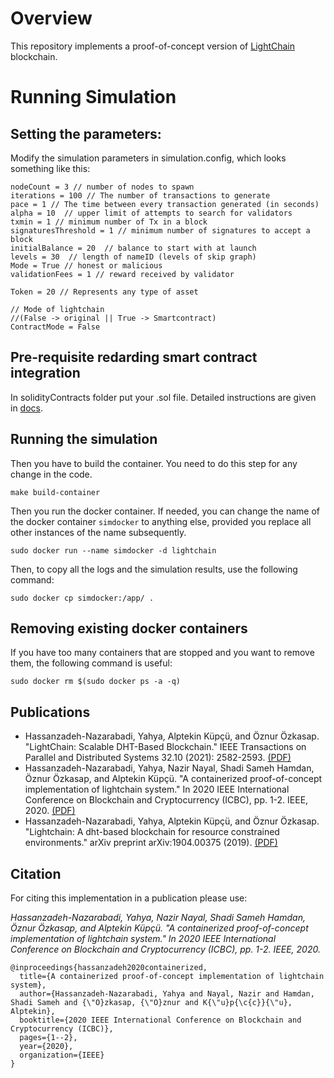 
# Overview
This repository implements a proof-of-concept version of [LightChain](https://arxiv.org/pdf/1904.00375.pdf) blockchain.

# Running Simulation

## Setting the parameters:
Modify the simulation parameters in simulation.config, which looks something like this:
```
nodeCount = 3 // number of nodes to spawn
iterations = 100 // The number of transactions to generate
pace = 1 // The time between every transaction generated (in seconds)
alpha = 10  // upper limit of attempts to search for validators
txmin = 1 // minimum number of Tx in a block
signaturesThreshold = 1 // minimum number of signatures to accept a block
initialBalance = 20  // balance to start with at launch
levels = 30  // length of nameID (levels of skip graph)
Mode = True // honest or malicious
validationFees = 1 // reward received by validator

Token = 20 // Represents any type of asset

// Mode of lightchain 
//(False -> original || True -> Smartcontract)
ContractMode = False 
```
## Pre-requisite redarding smart contract integration
In solidityContracts folder put your .sol file. 
Detailed instructions are given in [docs](solidityContracts/smartcontract.md).

## Running the simulation 

Then you have to build the container. You need to do this step for any change in the code. 
```
make build-container
```
Then you run the docker container. If needed, you can change the name of the docker container `simdocker` to anything else, provided you replace all other instances of the name subsequently.
```
sudo docker run --name simdocker -d lightchain
```
Then, to copy all the logs and the simulation results, use the following command:
```
sudo docker cp simdocker:/app/ .
```

## Removing existing docker containers

If you have too many containers that are stopped and you want to remove them, the following command is useful:
```
sudo docker rm $(sudo docker ps -a -q)
```

## Publications
- Hassanzadeh-Nazarabadi, Yahya, Alptekin Küpçü, and Öznur Özkasap. "LightChain: Scalable DHT-Based Blockchain." IEEE Transactions on Parallel and Distributed Systems 32.10 (2021): 2582-2593. [(PDF)](https://ieeexplore.ieee.org/abstract/document/9397334)
- Hassanzadeh-Nazarabadi, Yahya, Nazir Nayal, Shadi Sameh Hamdan, Öznur Özkasap, and Alptekin Küpçü. "A containerized proof-of-concept implementation of lightchain system." In 2020 IEEE International Conference on Blockchain and Cryptocurrency (ICBC), pp. 1-2. IEEE, 2020. [(PDF)](https://arxiv.org/pdf/2007.13203.pdf)
- Hassanzadeh-Nazarabadi, Yahya, Alptekin Küpçü, and Öznur Özkasap. "Lightchain: A dht-based blockchain for resource constrained environments." arXiv preprint arXiv:1904.00375 (2019). [(PDF)](https://arxiv.org/pdf/1904.00375.pdf)

## Citation
For citing this implementation in a publication please use: 

_Hassanzadeh-Nazarabadi, Yahya, Nazir Nayal, Shadi Sameh Hamdan, Öznur Özkasap, and Alptekin Küpçü. "A containerized proof-of-concept implementation of lightchain system." In 2020 IEEE International Conference on Blockchain and Cryptocurrency (ICBC), pp. 1-2. IEEE, 2020._
```
@inproceedings{hassanzadeh2020containerized,
  title={A containerized proof-of-concept implementation of lightchain system},
  author={Hassanzadeh-Nazarabadi, Yahya and Nayal, Nazir and Hamdan, Shadi Sameh and {\"O}zkasap, {\"O}znur and K{\"u}p{\c{c}}{\"u}, Alptekin},
  booktitle={2020 IEEE International Conference on Blockchain and Cryptocurrency (ICBC)},
  pages={1--2},
  year={2020},
  organization={IEEE}
}
```
